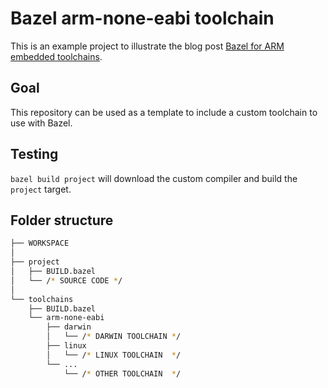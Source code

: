 # Bazel arm-none-eabi toolchain

This is an example project to illustrate the blog post [Bazel for ARM embedded toolchains](https://d-asnaghi.github.io/blog/post/embedded-bazel/).

## Goal

This repository can be used as a template to include a custom toolchain to use with Bazel.

## Testing

`bazel build project` will download the custom compiler and build the `project` target.

## Folder structure

```bash
├── WORKSPACE
│
├── project
│   ├── BUILD.bazel
│   └── /* SOURCE CODE */
│
└── toolchains
    ├── BUILD.bazel
    └── arm-none-eabi
        ├── darwin
        │   └── /* DARWIN TOOLCHAIN */
        ├── linux
        │   └── /* LINUX TOOLCHAIN  */
        └── ...
            └── /* OTHER TOOLCHAIN  */

```